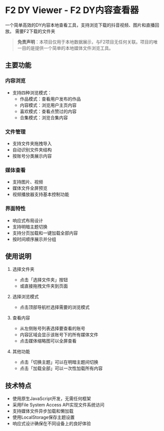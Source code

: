 # F2 DY Viewer - F2 DY内容查看器

一个简单高效的DY内容本地查看工具，支持浏览下载的抖音视频、图片和直播回放。
需要F2下载的文件夹

> **免责声明**：本项目仅用于本地数据展示，与F2项目无任何关联。项目的唯一目的是提供一个简单的本地媒体文件浏览工具。

## 主要功能

### 内容浏览
- 支持四种浏览模式：
  - 作品模式：查看用户发布的作品
  - 内容模式：浏览用户主页内容
  - 喜欢模式：查看点赞过的内容
  - 合集模式：浏览合集内容

### 文件管理
- 支持文件夹拖拽导入
- 自动识别文件夹结构
- 按账号分类展示内容

### 媒体查看
- 支持图片、视频
- 媒体文件全屏预览
- 视频播放器支持基本控制功能

### 界面特性
- 响应式布局设计
- 支持明暗主题切换
- 支持分页加载和一键加载全部内容
- 按时间顺序展示并分组

## 使用说明

1. 选择文件夹
   - 点击「选择文件夹」按钮
   - 或直接拖拽文件夹到页面

2. 选择浏览模式
   - 点击顶部导航栏选择需要的浏览模式

3. 查看内容
   - 从左侧账号列表选择要查看的账号
   - 内容区域会显示该账号下的所有媒体文件
   - 点击媒体缩略图可以全屏查看

4. 其他功能
   - 点击「切换主题」可以在明暗主题间切换
   - 点击「加载全部」可以一次性加载所有内容

## 技术特点

- 使用原生JavaScript开发，无需任何框架
- 采用File System Access API实现文件系统访问
- 支持媒体文件异步加载和懒加载
- 使用LocalStorage保存主题设置
- 响应式设计确保在不同设备上的良好体验
